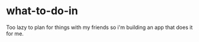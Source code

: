 # what-to-do-in

Too lazy to plan for things with my friends so i'm building an app that does it for me.
